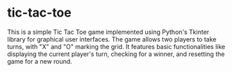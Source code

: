 # tic-tac-toe
This is a simple Tic Tac Toe game implemented using Python's Tkinter library for graphical user interfaces. The game allows two players to take turns, with "X" and "O" marking the grid. It features basic functionalities like displaying the current player's turn, checking for a winner, and resetting the game for a new round.
